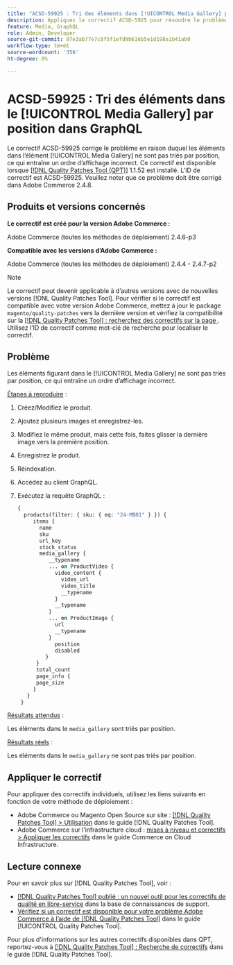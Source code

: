 ```yaml
---
title: "ACSD-59925 : Tri des éléments dans [!UICONTROL Media Gallery] par position dans GraphQL"
description: Appliquez le correctif ACSD-5925 pour résoudre le problème Adobe Commerce en raison duquel les éléments figurant dans le [!UICONTROL Media Gallery] ne sont pas triés par position, ce qui entraîne un ordre d’affichage incorrect.
feature: Media, GraphQL
role: Admin, Developer
source-git-commit: 97e3ab77e7c8f5f1efd9b616b5e1d198a1b41ab0
workflow-type: tm+mt
source-wordcount: '356'
ht-degree: 0%

---
```


# ACSD-59925 : Tri des éléments dans le [!UICONTROL Media Gallery] par position dans GraphQL

Le correctif ACSD-59925 corrige le problème en raison duquel les éléments dans l’élément [!UICONTROL Media Gallery] ne sont pas triés par position, ce qui entraîne un ordre d’affichage incorrect. Ce correctif est disponible lorsque [[!DNL Quality Patches Tool (QPT)]](https://experienceleague.adobe.com/en/docs/commerce-knowledge-base/kb/announcements/commerce-announcements/magento-quality-patches-released-new-tool-to-self-serve-quality-patches) 1.1.52 est installé. L’ID de correctif est ACSD-59925. Veuillez noter que ce problème doit être corrigé dans Adobe Commerce 2.4.8.

## Produits et versions concernés

**Le correctif est créé pour la version Adobe Commerce :**

Adobe Commerce (toutes les méthodes de déploiement) 2.4.6-p3

**Compatible avec les versions d’Adobe Commerce :**

Adobe Commerce (toutes les méthodes de déploiement) 2.4.4 - 2.4.7-p2

>[!NOTE]
>
>Le correctif peut devenir applicable à d’autres versions avec de nouvelles versions [!DNL Quality Patches Tool]. Pour vérifier si le correctif est compatible avec votre version Adobe Commerce, mettez à jour le package `magento/quality-patches` vers la dernière version et vérifiez la compatibilité sur la [[!DNL Quality Patches Tool] : recherchez des correctifs sur la page ](https://experienceleague.adobe.com/tools/commerce-quality-patches/index.html). Utilisez l’ID de correctif comme mot-clé de recherche pour localiser le correctif.

## Problème

Les éléments figurant dans le [!UICONTROL Media Gallery] ne sont pas triés par position, ce qui entraîne un ordre d’affichage incorrect.

<u>Étapes à reproduire</u> :

1. Créez/Modifiez le produit.
1. Ajoutez plusieurs images et enregistrez-les.
1. Modifiez le même produit, mais cette fois, faites glisser la dernière image vers la première position.
1. Enregistrez le produit.
1. Réindexation.
1. Accédez au client GraphQL.
1. Exécutez la requête GraphQL :

   ```GraphQL
   {
     products(filter: { sku: { eq: "24-MB01" } }) {
        items {
          name
          sku
          url_key
          stock_status
          media_gallery {
             __typename
             ... on ProductVideo {
               video_content {
                 video_url
                 video_title
                 __typename
               }
               __typename
             }
             ... on ProductImage {
               url
               __typename
             }
               position
               disabled
            }
         }
         total_count
         page_info {
         page_size
        }
      }
    }
   ```

<u>Résultats attendus</u> :

Les éléments dans le `media_gallery` sont triés par position.

<u>Résultats réels</u> :

Les éléments dans le `media_gallery` ne sont pas triés par position.

## Appliquer le correctif

Pour appliquer des correctifs individuels, utilisez les liens suivants en fonction de votre méthode de déploiement :

* Adobe Commerce ou Magento Open Source sur site : [[!DNL Quality Patches Tool] > Utilisation](/help/tools/quality-patches-tool/usage.md) dans le guide [!DNL Quality Patches Tool].
* Adobe Commerce sur l’infrastructure cloud : [mises à niveau et correctifs > Appliquer les correctifs](https://experienceleague.adobe.com/docs/commerce-cloud-service/user-guide/develop/upgrade/apply-patches.html) dans le guide Commerce on Cloud Infrastructure.

## Lecture connexe

Pour en savoir plus sur [!DNL Quality Patches Tool], voir :

* [[!DNL Quality Patches Tool] publié : un nouvel outil pour les correctifs de qualité en libre-service](https://experienceleague.adobe.com/en/docs/commerce-knowledge-base/kb/announcements/commerce-announcements/magento-quality-patches-released-new-tool-to-self-serve-quality-patches) dans la base de connaissances de support.
* [Vérifiez si un correctif est disponible pour votre problème Adobe Commerce à l’aide de  [!DNL Quality Patches Tool]](/help/tools/quality-patches-tool/patches-available-in-qpt/check-patch-for-magento-issue-with-magento-quality-patches.md) dans le guide [!UICONTROL Quality Patches Tool].


Pour plus d&#39;informations sur les autres correctifs disponibles dans QPT, reportez-vous à [[!DNL Quality Patches Tool] : Recherche de correctifs](https://experienceleague.adobe.com/tools/commerce-quality-patches/index.html) dans le guide [!DNL Quality Patches Tool].